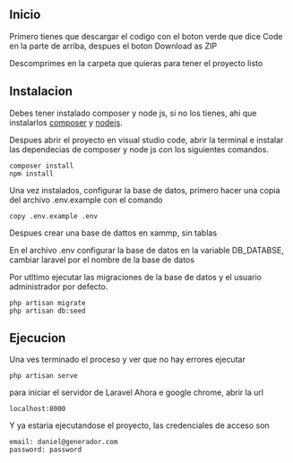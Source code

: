 ## Inicio

Primero tienes que descargar el codigo con el boton verde que dice Code en la parte de arriba, despues el boton Download as ZIP

Descomprimes en la carpeta que quieras para tener el proyecto listo

## Instalacion

Debes tener instalado composer y node js, si no los tienes, ahi que instalarlos [composer](https://getcomposer.org/) y [nodejs](https://nodejs.org/es/).

Despues abrir el proyecto en visual studio code, abrir la terminal e instalar las dependecias de composer y node js con los siguientes comandos.

    composer install
    npm install

Una vez instalados, configurar la base de datos, primero hacer una copia del archivo .env.example con el comando

    copy .env.example .env

Despues crear una base de dattos en xammp, sin tablas

En el archivo .env configurar la base de datos en la variable DB_DATABSE, cambiar laravel por el nombre de la base de datos

Por utltimo ejecutar las migraciones de la base de datos y el usuario administrador por defecto.

    php artisan migrate
    php artisan db:seed

## Ejecucion

Una ves terminado el proceso y ver que no hay errores ejecutar

    php artisan serve

para iniciar el servidor de Laravel
Ahora e google chrome, abrir la url

    localhost:8000

Y ya estaria ejecutandose el proyecto, las credenciales de acceso son

    email: daniel@generador.com
    password: password
